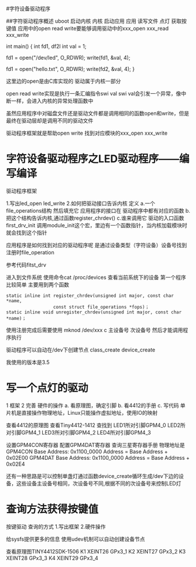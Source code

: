 #字符设备驱动程序

##字符驱动程序概述
uboot 启动内核
内核 启动应用
应用 读写文件 点灯 获取按键值
应用中的open read write要能够调用驱动中的xxx_open xxx_read xxx_write

int main()
{
  int fd1, df2l
  int val = 1;

  fd1 = open("/dev/led", O_RDWR);
  write(fd1, &val, 4);

  fd1 = open("hello.txt", O_RDWR);
  write(fd2, &val, 4);
}

这里边的open是由C库实现的
驱动属于内核一部分

open read write实现是执行一条汇编指令swi val
swi val会引发一个异常，像中断一样，会进入内核的异常处理函数中

虽然应用程序中对磁盘文件还是驱动文件都是调用相同的函数open和write，但是最终在驱动层却是调用不同的驱动文件

驱动程序框架就是帮助open write 找到对应模块的xxx_open xxx_write

# 字符设备驱动程序之LED驱动程序——编写编译
驱动程序框架

1.写出led_open led_write
2.如何把驱动接口告诉内核 定义
  a.一个file_operations结构 然后填充它
    应用程序的接口在 驱动程序中都有对应的函数
  b.把这个结构告诉内核,通过函数register_chrdev()
  c.谁来调用它 驱动的入口函数first_drv_init
   调用module_init这个宏，里边有一个函数指针，当内核加载模块时就会找到这个指针

应用程序是如何找到对应的驱动程序呢 是通过设备类型（字符设备）设备号找到注册时file_operation

参考代码fitst_drv

进入到文件系统 使用命令cat /proc/devices 查看当前系统下的设备
第一个程序比较简单
主要用到两个函数
```
static inline int register_chrdev(unsigned int major, const char *name,
				  const struct file_operations *fops)；
static inline void unregister_chrdev(unsigned int major, const char *name)；
```

使用注册完成后需要使用 mknod /dev/xxx c 主设备号 次设备号
然后才能调用程序执行

驱动程序可以自动在/dev下创建节点
class_create
device_create

我使用的版本是3.5

# 写一个点灯的驱动
1 框架
2 完善 硬件的操作
 a. 看原理图，确定引脚
 b. 看4412的手册
 c. 写代码 单片机是直接操作物理地址，Linux只能操作虚拟地址，使用IO的映射

 查看4412的原理图
 查看Tiny4412-1412 查找到
 LED1所对引脚GPM4_0
 LED2所对引脚GPM4_1
 LED3所对引脚GPM4_2
 LED4所对引脚GPM4_3

 设置GPM4CON寄存器 配置GPM4DAT寄存器
 查询三星寄存器手册 物理地址是GPM4CON
Base Address: 0x1100_0000
Address = Base Address + 0x02E00
GPM4DAT
Base Address: 0x1100_0000
Address = Base Address + 0x02E4

还有一种思路是可以控制单盏灯通过函数device_create循环生成/dev下边的设备，这些设备主设备号相同，次设备号不同,根据不同的次设备号来控制LED灯

# 查询方法获得按键值
按键驱动 查询的方式
1.写出框架
2.硬件操作

给sysfs提供更多的信息
使用udev机制可以自动创建设备节点

查看原理图TINY4412SDK-1506
K1 XEINT26 GPx3_1
K2 XEINT27 GPx3_2
K3 XEINT28 GPx3_3
K4 XEINT29 GPx3_4

